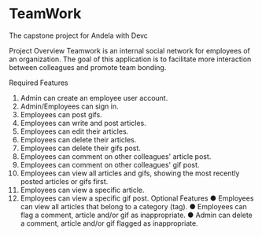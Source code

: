 # TeamWork
The capstone project for Andela with Devc 

Project Overview
Teamwork is an internal social network for employees of an organization. The goal of this
application is to facilitate more interaction between colleagues and promote team bonding.

Required Features
1. Admin can create an employee user account.
2. Admin/Employees can sign in.
3. Employees can post gifs.
4. Employees can write and post articles.
5. Employees can edit their articles.
6. Employees can delete their articles.
7. Employees can delete their gifs post.
8. Employees can comment on other colleagues' article post.
9. Employees can comment on other colleagues' gif post.
10. Employees can view all articles and gifs, showing the most recently posted articles or gifs
first.
11. Employees can view a specific article.
12. Employees can view a specific gif post.
Optional Features
● Employees can view all articles that belong to a category (tag).
● Employees can flag a comment, article and/or gif as inappropriate.
● Admin can delete a comment, article and/or gif flagged as inappropriate.
